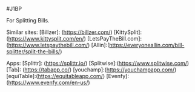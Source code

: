 #J1BP

For Splitting Bills.

Similar sites:
[Billzer]: (https://billzer.com/)
[KittySplit]: (https://www.kittysplit.com/en/)
[LetsPayTheBill.com]: (https://www.letspaythebill.com/)
[Allin]:(https://everyoneallin.com/bill-splitter/split-the-bills/)

Apps:
[Splittr]: (https://splittr.io/)
[Splitwise]:(https://www.splitwise.com/)
[Tab]: (https://tabapp.co/)
[youchamp]:(https://youchampapp.com/)
[equiTable]:(https://equitableapp.com/)
[Evenfy]:(https://www.evenfy.com/en-us/)
